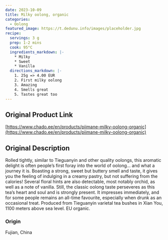 ```yaml
---
date: 2023-10-09
title: Milky oolong, organic
categories:
  - Oolong
featured_image: https://t.dedunu.info/images/placeholder.jpg
recipe:
  servings: 3 g
  prep: 1-2 mins
  cook: 95°C
  ingredients_markdown: |-
    * Milky
    * Sweet
    * Vanilla
  directions_markdown: |-
    1. 25g => 4.00 EUR
    2. First milky oolong
    3. Amazing
    4. Smells great
    5. Tastes great too
---
```


## Original Product Link

[https://www.chado.ee/en/products/piimane-milky-oolong-organic](https://www.chado.ee/en/products/piimane-milky-oolong-organic)

## Original Description

Rolled tightly, similar to Tieguanyin and other quality oolongs, this aromatic delight is often people’s first foray into the world of oolong… and what a journey it is. Boasting a strong, sweet but buttery smell and taste, it gives you the feeling of indulging in a creamy pastry, but not suffering from the calories! Several floral hints are also detectable, most notably orchid, as well as a note of vanilla. Still, the classic oolong taste perseveres as this tea’s heart and soul and is strongly present. It impresses immediately, and for some people remains an all-time favourite, especially when drunk as an occasional treat. Produced from Tieguanyin varietal tea bushes in Xian You, 1100 meters above sea level. EU organic.
### Origin

Fujian, China

